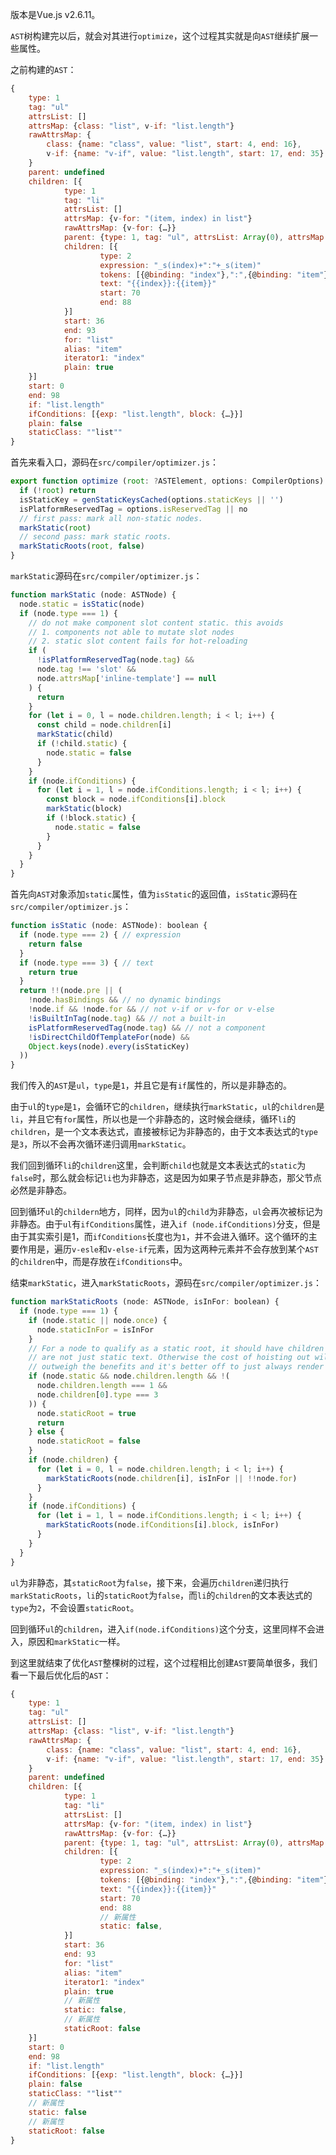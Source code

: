 版本是Vue.js v2.6.11。

`AST`树构建完以后，就会对其进行`optimize`，这个过程其实就是向`AST`继续扩展一些属性。

之前构建的`AST`：

```javascript
{
    type: 1
    tag: "ul"
    attrsList: []
    attrsMap: {class: "list", v-if: "list.length"}
    rawAttrsMap: {
        class: {name: "class", value: "list", start: 4, end: 16}, 
        v-if: {name: "v-if", value: "list.length", start: 17, end: 35}
    }
    parent: undefined
    children: [{
            type: 1
            tag: "li"
            attrsList: []
    		attrsMap: {v-for: "(item, index) in list"}
    		rawAttrsMap: {v-for: {…}}
    		parent: {type: 1, tag: "ul", attrsList: Array(0), attrsMap: {…}, rawAttrsMap: {…}, …}
    		children: [{
                    type: 2
                    expression: "_s(index)+":"+_s(item)"
                    tokens: [{@binding: "index"},":",{@binding: "item"}]
                    text: "{{index}}:{{item}}"
                    start: 70
                    end: 88
            }]
    		start: 36
    		end: 93
    		for: "list"
    		alias: "item"
			iterator1: "index"
			plain: true
    }]
    start: 0
    end: 98
    if: "list.length"
    ifConditions: [{exp: "list.length", block: {…}}]
    plain: false
    staticClass: ""list""
}
```

首先来看入口，源码在`src/compiler/optimizer.js`：

```javascript
export function optimize (root: ?ASTElement, options: CompilerOptions) {
  if (!root) return
  isStaticKey = genStaticKeysCached(options.staticKeys || '')
  isPlatformReservedTag = options.isReservedTag || no
  // first pass: mark all non-static nodes.
  markStatic(root)
  // second pass: mark static roots.
  markStaticRoots(root, false)
}
```

`markStatic`源码在`src/compiler/optimizer.js`：

```javascript
function markStatic (node: ASTNode) {
  node.static = isStatic(node)
  if (node.type === 1) {
    // do not make component slot content static. this avoids
    // 1. components not able to mutate slot nodes
    // 2. static slot content fails for hot-reloading
    if (
      !isPlatformReservedTag(node.tag) &&
      node.tag !== 'slot' &&
      node.attrsMap['inline-template'] == null
    ) {
      return
    }
    for (let i = 0, l = node.children.length; i < l; i++) {
      const child = node.children[i]
      markStatic(child)
      if (!child.static) {
        node.static = false
      }
    }
    if (node.ifConditions) {
      for (let i = 1, l = node.ifConditions.length; i < l; i++) {
        const block = node.ifConditions[i].block
        markStatic(block)
        if (!block.static) {
          node.static = false
        }
      }
    }
  }
}
```

首先向`AST`对象添加`static`属性，值为`isStatic`的返回值，`isStatic`源码在`src/compiler/optimizer.js`：

```javascript
function isStatic (node: ASTNode): boolean {
  if (node.type === 2) { // expression
    return false
  }
  if (node.type === 3) { // text
    return true
  }
  return !!(node.pre || (
    !node.hasBindings && // no dynamic bindings
    !node.if && !node.for && // not v-if or v-for or v-else
    !isBuiltInTag(node.tag) && // not a built-in
    isPlatformReservedTag(node.tag) && // not a component
    !isDirectChildOfTemplateFor(node) &&
    Object.keys(node).every(isStaticKey)
  ))
}
```

我们传入的`AST`是`ul`，`type`是`1`，并且它是有`if`属性的，所以是非静态的。

由于`ul`的`type`是`1`，会循环它的`children`，继续执行`markStatic`，`ul`的`children`是`li`，并且它有`for`属性，所以也是一个非静态的，这时候会继续，循环`li`的`children`，是一个文本表达式，直接被标记为非静态的，由于文本表达式的`type`是`3`，所以不会再次循环递归调用`markStatic`。

我们回到循环`li`的`children`这里，会判断`child`也就是文本表达式的`static`为`false`时，那么就会标记`li`也为非静态，这是因为如果子节点是非静态，那父节点必然是非静态。

回到循环`ul`的`childern`地方，同样，因为`ul`的`child`为非静态，`ul`会再次被标记为非静态。由于`ul`有`ifConditions`属性，进入`if (node.ifConditions)`分支，但是由于其实索引是1，而`ifConditions`长度也为`1`，并不会进入循环。这个循环的主要作用是，遍历`v-esle`和`v-else-if`元素，因为这两种元素并不会存放到某个`AST`的`children`中，而是存放在`ifConditions`中。

结束`markStatic`，进入`markStaticRoots`，源码在`src/compiler/optimizer.js`：

```javascript
function markStaticRoots (node: ASTNode, isInFor: boolean) {
  if (node.type === 1) {
    if (node.static || node.once) {
      node.staticInFor = isInFor
    }
    // For a node to qualify as a static root, it should have children that
    // are not just static text. Otherwise the cost of hoisting out will
    // outweigh the benefits and it's better off to just always render it fresh.
    if (node.static && node.children.length && !(
      node.children.length === 1 &&
      node.children[0].type === 3
    )) {
      node.staticRoot = true
      return
    } else {
      node.staticRoot = false
    }
    if (node.children) {
      for (let i = 0, l = node.children.length; i < l; i++) {
        markStaticRoots(node.children[i], isInFor || !!node.for)
      }
    }
    if (node.ifConditions) {
      for (let i = 1, l = node.ifConditions.length; i < l; i++) {
        markStaticRoots(node.ifConditions[i].block, isInFor)
      }
    }
  }
}
```

`ul`为非静态，其`staticRoot`为`false`，接下来，会遍历`children`递归执行`markStaticRoots`，`li`的`staticRoot`为`false`，而`li`的`children`的文本表达式的`type`为`2`，不会设置`staticRoot`。

回到循环`ul`的`children`，进入`if(node.ifConditions)`这个分支，这里同样不会进入，原因和`markStatic`一样。

到这里就结束了优化`AST`整棵树的过程，这个过程相比创建`AST`要简单很多，我们看一下最后优化后的`AST`：

```javascript
{
    type: 1
    tag: "ul"
    attrsList: []
    attrsMap: {class: "list", v-if: "list.length"}
    rawAttrsMap: {
        class: {name: "class", value: "list", start: 4, end: 16}, 
        v-if: {name: "v-if", value: "list.length", start: 17, end: 35}
    }
    parent: undefined
    children: [{
            type: 1
            tag: "li"
            attrsList: []
    		attrsMap: {v-for: "(item, index) in list"}
    		rawAttrsMap: {v-for: {…}}
    		parent: {type: 1, tag: "ul", attrsList: Array(0), attrsMap: {…}, rawAttrsMap: {…}, …}
    		children: [{
                    type: 2
                    expression: "_s(index)+":"+_s(item)"
                    tokens: [{@binding: "index"},":",{@binding: "item"}]
                    text: "{{index}}:{{item}}"
                    start: 70
                    end: 88
    				// 新属性
            		static: false,
            }]
    		start: 36
    		end: 93
    		for: "list"
    		alias: "item"
    		iterator1: "index"
			plain: true
        	// 新属性
            static: false,
            // 新属性	
            staticRoot: false
    }]
    start: 0
    end: 98
    if: "list.length"
    ifConditions: [{exp: "list.length", block: {…}}]
    plain: false
    staticClass: ""list""
    // 新属性
    static: false
    // 新属性	
	staticRoot: false
}
```
